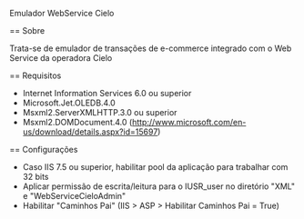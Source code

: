 Emulador WebService Cielo

== Sobre

Trata-se de emulador de transações de e-commerce integrado com o Web Service da operadora Cielo

== Requisitos

- Internet Information Services 6.0 ou superior
- Microsoft.Jet.OLEDB.4.0
- Msxml2.ServerXMLHTTP.3.0 ou superior
- Msxml2.DOMDocument.4.0 (http://www.microsoft.com/en-us/download/details.aspx?id=15697)

== Configurações

- Caso IIS 7.5 ou superior, habilitar pool da aplicação para trabalhar com 32 bits
- Aplicar permissão de escrita/leitura para o IUSR_user no diretório "XML" e "WebServiceCieloAdmin"
- Habilitar "Caminhos Pai" (IIS > ASP > Habilitar Caminhos Pai = True)
